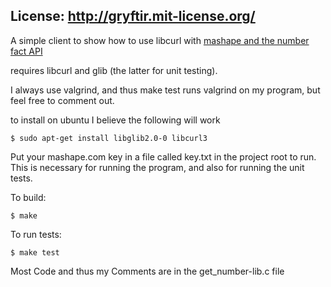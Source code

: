 ## License: http://gryftir.mit-license.org/

A simple client to show how to use libcurl with [mashape and the number fact API](https://www.mashape.com/divad12/numbers-1#!documentation)

requires libcurl and glib (the latter for unit testing).

I always use valgrind, and thus make test runs valgrind on my program, but feel free to comment out.

to install on ubuntu I believe the following will work

    $ sudo apt-get install libglib2.0-0 libcurl3


Put your mashape.com key in a file called key.txt in the project root to run.  This is necessary for running the program, and also for running the unit tests.


To build:

    $ make

To run tests:

    $ make test

Most Code and thus my Comments are in the get_number-lib.c file



